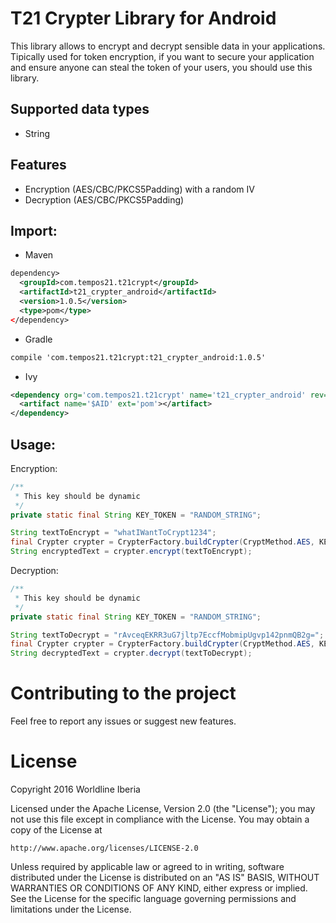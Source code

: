 # T21 Crypter Library for Android

This library allows to encrypt and decrypt sensible data in your applications.
Tipically used for token encryption, if you want to secure your application and ensure anyone can steal the token of your users, you should use this library.

## Supported data types
- String

## Features
- Encryption (AES/CBC/PKCS5Padding) with a random IV
- Decryption (AES/CBC/PKCS5Padding)

## Import:

- Maven
```xml
dependency>
  <groupId>com.tempos21.t21crypt</groupId>
  <artifactId>t21_crypter_android</artifactId>
  <version>1.0.5</version>
  <type>pom</type>
</dependency>
````
- Gradle
```xml
compile 'com.tempos21.t21crypt:t21_crypter_android:1.0.5'
```
- Ivy
```xml
<dependency org='com.tempos21.t21crypt' name='t21_crypter_android' rev='1.0.5'>
  <artifact name='$AID' ext='pom'></artifact>
</dependency>
```

## Usage:

Encryption:

```java
/**
 * This key should be dynamic
 */
private static final String KEY_TOKEN = "RANDOM_STRING";

String textToEncrypt = "whatIWantToCrypt1234";
final Crypter crypter = CrypterFactory.buildCrypter(CryptMethod.AES, KEY_TOKEN);
String encryptedText = crypter.encrypt(textToEncrypt);
```

Decryption:

```java
/**
 * This key should be dynamic
 */
private static final String KEY_TOKEN = "RANDOM_STRING";

String textToDecrypt = "rAvceqEKRR3uG7jltp7EccfMobmipUgvp142pnmQB2g=";
final Crypter crypter = CrypterFactory.buildCrypter(CryptMethod.AES, KEY_TOKEN);
String decryptedText = crypter.decrypt(textToDecrypt);
```

# Contributing to the project

Feel free to report any issues or suggest new features.

# License

Copyright 2016 Worldline Iberia

Licensed under the Apache License, Version 2.0 (the "License");
you may not use this file except in compliance with the License.
You may obtain a copy of the License at

    http://www.apache.org/licenses/LICENSE-2.0

Unless required by applicable law or agreed to in writing, software
distributed under the License is distributed on an "AS IS" BASIS,
WITHOUT WARRANTIES OR CONDITIONS OF ANY KIND, either express or implied.
See the License for the specific language governing permissions and
limitations under the License.
